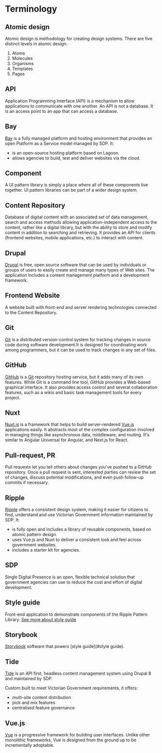 # Terminology

## Atomic design

Atomic design is methodology for creating design systems. There are five
distinct levels in atomic design:

1. Atoms
2. Molecules
3. Organisms
4. Templates
5. Pages

## API
Application Programming Interface (API) is a mechanism to allow applications to 
communicate with one another. An API is not a database. It is an access point to 
an app that can access a database.

## Bay
[Bay](../bay) is a fully managed platform and hosting environment that provides an open
Platform as a Service model managed by SDP. It:

- is an open-source hosting platform based on Lagoon.
- allows agencies to build, test and deliver websites via the cloud.

## Component
A UI pattern library is simply a place where all of these components live
together. UI pattern libraries can be part of a wider design system.

## Content Repository
Database of digital content with an associated set of data management, search
and access methods allowing application-independent access to the content,
rather like a digital library, but with the ability to store and modify content
in addition to searching and retrieving. It provides an API for clients 
(frontend websites, mobile applications, etc.) to interact with content. 

## Drupal
[Drupal](https://www.drupalorg) is free, open source software that can be used 
by individuals or groups of users to easily create and manage many types of Web 
sites. The application includes a content management platform and a development 
framework.

## Frontend Website
A website built with front-end and server rendering technologies connected to 
the Content Repository.  

## Git
[Git](https://en.wikipedia.org/wiki/Git) is a distributed version-control system
for tracking changes in source code during software development.It is designed
for coordinating work among programmers, but it can be used to track changes in
any set of files.

## GitHub
[GitHub](https://github.com) is a [Git](#Git) repository hosting service, but it
adds many of its own features. While Git is a command line tool, GitHub provides
a Web-based graphical interface. It also provides access control and several
collaboration features, such as a wikis and basic task management tools for
every project.

## Nuxt
[Nuxt.js](https://nuxtjs.org) is a framework that helps to build server-rendered
[Vue.js](#vuejs) applications easily. It abstracts most of the complex
configuration involved in managing things like asynchronous data, middleware,
and routing. It's similar to Angular Universal for Angular, and Next.js for
React.

## Pull-request, PR
Pull requests let you tell others about changes you've pushed to a GitHub
repository. Once a pull request is sent, interested parties can review the set
of changes, discuss potential modifications, and even push follow-up commits if
necessary.

## Ripple
[Ripple](../ripple) offers a consistent design system, making it easier for citizens to find,
understand and use Victorian Government information maintained by SDP. It:

- is fully open and includes a library of reusable components, based on atomic 
  pattern design.
- uses Vue.js and Nuxt to deliver a consistent look and feel across government 
websites. 
- includes a starter kit for agencies.

## SDP
Single Digital Presence is an open, flexible technical solution that
government agencies can use to reduce the cost and effort of digital
development.

## Style guide
Front-end application to demonstrate components of the Ripple Pattern Library. 
[See more about style guide](development/frontend-website/style-guide.md) 

## Storybook
[Storybook](https://storybook.js.org/) software that powers [style guide](#style guide).

## Tide
[Tide](../tide) is an API first, headless content management system using Drupal 8 and 
maintained by SDP. 

Custom built to meet Victorian Government requirements, it offers:

- multi-site content distribution
- pick and mix features
- centralised feature governance

## Vue.js 
[Vue](https://vuejs.org/) is a progressive framework for building user
interfaces. Unlike other monolithic frameworks, Vue is designed from the ground
up to be incrementally adoptable.
